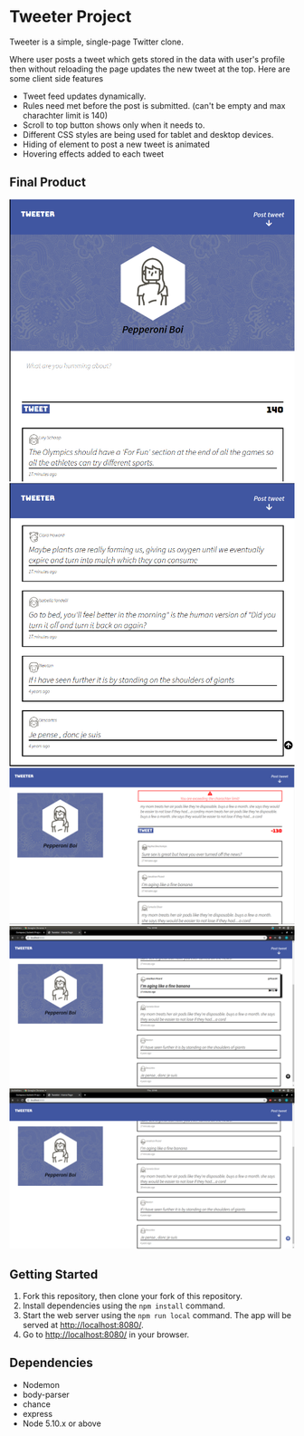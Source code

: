 # Tweeter Project

Tweeter is a simple, single-page Twitter clone.

Where user posts a tweet which gets stored in the data with user's profile then without reloading the page updates the new tweet at the top.
Here are some client side features

- Tweet feed updates dynamically.
- Rules need met before the post is submitted. (can't be        empty  and max charachter limit is 140)
- Scroll to top button shows only when it needs to.
- Different CSS styles are being used for tablet and desktop    devices.
- Hiding of element to post a new tweet is animated
- Hovering effects added to each tweet

## Final Product

!["Screenshot of editing URLs page"](https://github.com/kansd1401/tweeter/blob/master/screenshots/tab-top.png)
!["Screenshot of users URLs page"](https://github.com/kansd1401/tweeter/blob/master/screenshots/tab-feed.png)
!["Screenshot of adding a new URL page"](https://github.com/kansd1401/tweeter/blob/master/screenshots/desk-error.png)
!["Screenshot of registery page"](https://github.com/kansd1401/tweeter/blob/master/screenshots/desk-hover.png)
!["Screenshot of registery page"](https://github.com/kansd1401/tweeter/blob/master/screenshots/desk-scroll.png)

## Getting Started

1. Fork this repository, then clone your fork of this repository.
2. Install dependencies using the `npm install` command.
3. Start the web server using the `npm run local` command. The app will be served at <http://localhost:8080/>.
4. Go to <http://localhost:8080/> in your browser.

## Dependencies

- Nodemon
- body-parser
- chance
- express
- Node 5.10.x or above